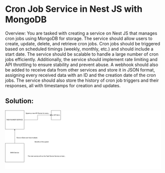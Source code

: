 # Cron Job Service in Nest JS with MongoDB
Overview: You are tasked with creating a service on Nest JS that manages cron jobs using MongoDB
for storage. The service should allow users to create, update, delete, and retrieve cron jobs.
Cron jobs should be triggered based on scheduled timings (weekly, monthly, etc.) and should
include a start date. The service should be scalable to handle a large number of cron jobs
efficiently. Additionally, the service should implement rate limiting and API throttling to ensure
stability and prevent abuse. A webhook should also be added to receive data from other
services and store it in JSON format, assigning every received data with an ID and the
creation date of the cron jobs. The service should also store the history of cron job triggers
and their responses, all with timestamps for creation and updates.

## Solution:
![solution.svg](yolo-assignment.drawio.svg)